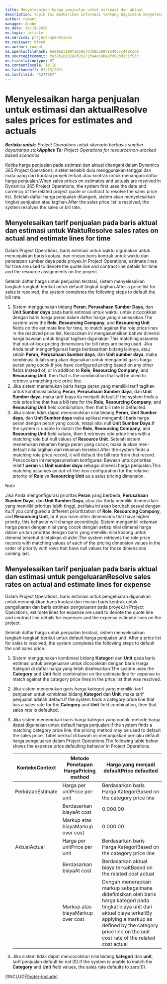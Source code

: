 ```yaml
---
title: Menyelesaikan harga penjualan untuk estimasi dan aktual
description: Topik ini memberikan informasi tentang bagaimana menyelesaikan tarif penjualan untuk estimasi dan aktual.
author: rumant
manager: Annbe
ms.date: 10/19/2020
ms.topic: article
ms.service: project-operations
ms.reviewer: kfend
ms.author: rumant
ms.openlocfilehash: 6e89e23189fa65057d7b955897924057c440ccd8
ms.sourcegitcommit: fa32b1893286f20271fa4ec4be8fc68bd135f53c
ms.translationtype: HT
ms.contentlocale: id-ID
ms.lasthandoff: 02/15/2021
ms.locfileid: "5274957"
---
```

# <a name="resolve-sales-prices-for-estimates-and-actuals"></a><span data-ttu-id="a37a2-103">Menyelesaikan harga penjualan untuk estimasi dan aktual</span><span class="sxs-lookup"><span data-stu-id="a37a2-103">Resolve sales prices for estimates and actuals</span></span>

<span data-ttu-id="a37a2-104">_**Berlaku untuk:** Project Operations untuk skenario berbasis sumber daya/tanpa stok_</span><span class="sxs-lookup"><span data-stu-id="a37a2-104">_**Applies To:** Project Operations for resource/non-stocked based scenarios_</span></span>

<span data-ttu-id="a37a2-105">Ketika harga penjualan pada estimasi dan aktual ditangani dalam Dynamics 365 Project Operations, sistem terlebih dulu menggunakan tanggal dan mata uang dari kuotasi proyek terkait atau kontrak untuk menangani daftar harga penjualan.</span><span class="sxs-lookup"><span data-stu-id="a37a2-105">When sales prices on estimates and actuals are resolved in Dynamics 365 Project Operations, the system first uses the date and currency of the related project quote or contract to resolve the sales price list.</span></span> <span data-ttu-id="a37a2-106">Setelah daftar harga penjualan ditangani, sistem akan menyelesaikan tingkat penjualan atau tagihan.</span><span class="sxs-lookup"><span data-stu-id="a37a2-106">After the sales price list is resolved, the system resolves the sales or bill rate.</span></span>

## <a name="resolve-sales-rates-on-actual-and-estimate-lines-for-time"></a><span data-ttu-id="a37a2-107">Menyelesaikan tarif penjualan pada baris aktual dan estimasi untuk Waktu</span><span class="sxs-lookup"><span data-stu-id="a37a2-107">Resolve sales rates on actual and estimate lines for time</span></span>

<span data-ttu-id="a37a2-108">Dalam Project Operations, baris estimasi untuk waktu digunakan untuk menunjukkan baris kuotasi, dan rincian baris kontrak untuk waktu dan penetapan sumber daya pada proyek.</span><span class="sxs-lookup"><span data-stu-id="a37a2-108">In Project Operations, estimate lines for time are used to denote the quote line and contract line details for time and the resource assignments on the project.</span></span>

<span data-ttu-id="a37a2-109">Setelah daftar harga untuk penjualan teratasi, sistem menyelesaikan langkah-langkah berikut untuk default tingkat tagihan.</span><span class="sxs-lookup"><span data-stu-id="a37a2-109">After a price list for sales is resolved, the system completes the following steps to default the bill rate.</span></span>

1. <span data-ttu-id="a37a2-110">Sistem menggunakan bidang **Peran**, **Perusahaan Sumber Daya**, dan **Unit Sumber daya** pada baris estimasi untuk waktu, untuk dicocokkan dengan baris harga peran dalam daftar harga yang diselesaikan.</span><span class="sxs-lookup"><span data-stu-id="a37a2-110">The system uses the **Role**, **Resourcing Company**, and **Resourcing Unit** fields on the estimate line for time, to match against the role price lines in the resolved price list.</span></span> <span data-ttu-id="a37a2-111">Kecocokan ini mengasumsikan bahwa dimensi harga bawaan untuk tingkat tagihan digunakan.</span><span class="sxs-lookup"><span data-stu-id="a37a2-111">This matching assumes that out-of-box pricing dimensions for bill rates are being used.</span></span> <span data-ttu-id="a37a2-112">Jika Anda telah mengonfigurasi harga berdasarkan bidang lainnya, atau selain **Peran**, **Perusahaan Sumber daya**, dan **Unit sumber daya**, maka kombinasi itulah yang akan digunakan untuk mengambil garis harga peran yang cocok.</span><span class="sxs-lookup"><span data-stu-id="a37a2-112">If you have configured pricing based on any other fields instead of, or in addition to **Role**, **Resourcing Company**, and **Resourcing Unit**, then that is the combination that will be used to retrieve a matching role price line.</span></span>
2. <span data-ttu-id="a37a2-113">Jika sistem menemukan baris harga peran yang memiliki tarif tagihan untuk kombinasi bidang **Peran**, **Perusahaan Sumber daya**, dan **Unit Sumber daya**, maka tarif biaya itu menjadi default.</span><span class="sxs-lookup"><span data-stu-id="a37a2-113">If the system finds a role price line that has a bill rate for the **Role**, **Resourcing Company**, and **Resourcing Unit** field combination, then that bill rate is defaulted.</span></span>
3. <span data-ttu-id="a37a2-114">Jika sistem tidak dapat mencocokkan nilai bidang **Peran**, **Unit Sumber daya**, dan **Unit Sumber daya** maka aplikasi mengambil baris harga peran dengan peran yang cocok, tetapi nilai null **Unit Sumber Daya**.</span><span class="sxs-lookup"><span data-stu-id="a37a2-114">If the system is unable to match the **Role**, **Resourcing Company**, and **Resourcing Unit** field values, then it retrieves role price lines with a matching role but null values of **Resource Unit**.</span></span> <span data-ttu-id="a37a2-115">Setelah sistem menemukan rekaman harga peran yang cocok, maka ia akan men-default nilai tagihan dari rekaman tersebut.</span><span class="sxs-lookup"><span data-stu-id="a37a2-115">After the system finds a matching role price record, it will default the bill rate from that record.</span></span> <span data-ttu-id="a37a2-116">Pencocokan ini mengasumsikan konfigurasi Bawaan untuk prioritas relatif **peran** vs **Unit sumber daya** sebagai dimensi harga penjualan.</span><span class="sxs-lookup"><span data-stu-id="a37a2-116">This matching assumes an out-of-the-box configuration for the relative priority of **Role** vs **Resourcing Unit** as a sales pricing dimension.</span></span>

> [!NOTE]
> <span data-ttu-id="a37a2-117">Jika Anda mengonfigurasi prioritas **Peran** yang berbeda, **Perusahaan Sumber Daya**, dan **Unit Sumber Daya**, atau jika Anda memiliki dimensi lain yang memiliki prioritas lebih tinggi, perilaku ini akan berubah sesuai dengan itu.</span><span class="sxs-lookup"><span data-stu-id="a37a2-117">If you configured a different prioritization of **Role**, **Resourcing Company**, and **Resourcing Unit**, or if you have other dimensions that have higher priority, this behavior will change accordingly.</span></span> <span data-ttu-id="a37a2-118">Sistem mengambil rekaman harga peran dengan nilai yang cocok dengan setiap nilai dimensi harga dalam urutan prioritas dengan baris yang memiliki nilai kosong untuk dimensi tersebut diletakkan di akhir.</span><span class="sxs-lookup"><span data-stu-id="a37a2-118">The system retrieves the role price records with matching values of each of the pricing dimension values in the order of priority with rows that have null values for those dimensions coming last.</span></span>

## <a name="resolve-sales-rates-on-actual-and-estimate-lines-for-expense"></a><span data-ttu-id="a37a2-119">Menyelesaikan tarif penjualan pada baris aktual dan estimasi untuk pengeluaran</span><span class="sxs-lookup"><span data-stu-id="a37a2-119">Resolve sales rates on actual and estimate lines for expense</span></span>

<span data-ttu-id="a37a2-120">Dalam Project Operations, baris estimasi untuk pengeluaran digunakan untuk menunjukkan baris kuotasi dan rincian baris kontrak untuk pengeluaran dan baris estimasi pengeluaran pada proyek.</span><span class="sxs-lookup"><span data-stu-id="a37a2-120">In Project Operations, estimate lines for expense are used to denote the quote line and contract line details for expenses and the expense estimate lines on the project.</span></span>

<span data-ttu-id="a37a2-121">Setelah daftar harga untuk penjualan teratasi, sistem menyelesaikan langkah-langkah berikut untuk default harga penjualan unit .</span><span class="sxs-lookup"><span data-stu-id="a37a2-121">After a price list for sales is resolved, the system completes the following steps to default the unit sales price.</span></span>

1. <span data-ttu-id="a37a2-122">Sistem menggunakan kombinasi bidang **Kategori** dan **Unit** pada baris estimasi untuk pengeluaran untuk dicocokkan dengan baris Harga Kategori di daftar harga yang telah diselesaikan.</span><span class="sxs-lookup"><span data-stu-id="a37a2-122">The system uses the **Category** and **Unit** field combination on the estimate line for expense to match against the category price lines in the price list that was resolved.</span></span>
2. <span data-ttu-id="a37a2-123">Jika sistem menemukan garis harga kategori yang memiliki tarif penjualan untuk kombinasi bidang **Kategori** dan **Unit**, maka tarif penjualan adalah default.</span><span class="sxs-lookup"><span data-stu-id="a37a2-123">If the system finds a category price line that has a sales rate for the **Category** and **Unit** field combination, then that sales rate is defaulted.</span></span>
3. <span data-ttu-id="a37a2-124">Jika sistem menemukan baris harga kategori yang cocok, metode harga dapat digunakan untuk default harga penjualan.</span><span class="sxs-lookup"><span data-stu-id="a37a2-124">If the system finds a matching category price line, the pricing method may be used to default the sales price.</span></span> <span data-ttu-id="a37a2-125">Tabel berikut di bawah ini menunjukkan perilaku default harga pengeluaran dalam Project Operations.</span><span class="sxs-lookup"><span data-stu-id="a37a2-125">The following table below shows the expense price defaulting behavior in Project Operations.</span></span>

    | <span data-ttu-id="a37a2-126">Konteks</span><span class="sxs-lookup"><span data-stu-id="a37a2-126">Context</span></span> | <span data-ttu-id="a37a2-127">Metode Penetapan Harga</span><span class="sxs-lookup"><span data-stu-id="a37a2-127">Pricing method</span></span> | <span data-ttu-id="a37a2-128">Harga yang menjadi default</span><span class="sxs-lookup"><span data-stu-id="a37a2-128">Price defaulted</span></span> |
    | --- | --- | --- |
    | <span data-ttu-id="a37a2-129">Perkiraan</span><span class="sxs-lookup"><span data-stu-id="a37a2-129">Estimate</span></span> | <span data-ttu-id="a37a2-130">Harga per unit</span><span class="sxs-lookup"><span data-stu-id="a37a2-130">Price per unit</span></span> | <span data-ttu-id="a37a2-131">Berdasarkan baris Harga Kategori</span><span class="sxs-lookup"><span data-stu-id="a37a2-131">Based on the category price line</span></span> |
    | &nbsp; | <span data-ttu-id="a37a2-132">Berdasarkan biaya</span><span class="sxs-lookup"><span data-stu-id="a37a2-132">At cost</span></span> | <span data-ttu-id="a37a2-133">0.00</span><span class="sxs-lookup"><span data-stu-id="a37a2-133">0.00</span></span> |
    | &nbsp; | <span data-ttu-id="a37a2-134">Markup atas biaya</span><span class="sxs-lookup"><span data-stu-id="a37a2-134">Markup over cost</span></span> | <span data-ttu-id="a37a2-135">0.00</span><span class="sxs-lookup"><span data-stu-id="a37a2-135">0.00</span></span> |
    | <span data-ttu-id="a37a2-136">Aktual</span><span class="sxs-lookup"><span data-stu-id="a37a2-136">Actual</span></span> | <span data-ttu-id="a37a2-137">Harga per unit</span><span class="sxs-lookup"><span data-stu-id="a37a2-137">Price per unit</span></span> | <span data-ttu-id="a37a2-138">Berdasarkan baris Harga Kategori</span><span class="sxs-lookup"><span data-stu-id="a37a2-138">Based on the category price line</span></span> |
    | &nbsp; | <span data-ttu-id="a37a2-139">Berdasarkan biaya</span><span class="sxs-lookup"><span data-stu-id="a37a2-139">At cost</span></span> | <span data-ttu-id="a37a2-140">Berdasarkan aktual biaya terkait</span><span class="sxs-lookup"><span data-stu-id="a37a2-140">Based on the related cost actual</span></span> |
    | &nbsp; | <span data-ttu-id="a37a2-141">Markup atas biaya</span><span class="sxs-lookup"><span data-stu-id="a37a2-141">Markup over cost</span></span> | <span data-ttu-id="a37a2-142">Dengan menerapkan markup sebagaimana didefinisikan oleh baris harga kategori pada tingkat biaya unit dari aktual biaya terkait</span><span class="sxs-lookup"><span data-stu-id="a37a2-142">By applying a markup as defined by the category price line on the unit cost rate of the related cost actual</span></span> |

4. <span data-ttu-id="a37a2-143">Jika sistem tidak dapat mencocokkan nilai bidang **kategori** dan **unit**, tarif penjualan default ke nol (0).</span><span class="sxs-lookup"><span data-stu-id="a37a2-143">If the system is unable to match the **Category** and **Unit** field values, the sales rate defaults to zero(0).</span></span>


[!INCLUDE[footer-include](../includes/footer-banner.md)]